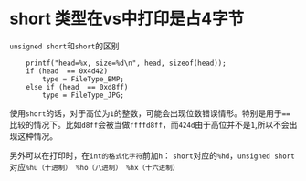 # short 类型在vs中打印是占4字节

`unsigned short`和`short`的区别
```
	printf("head=%x, size=%d\n", head, sizeof(head));
	if (head  == 0x4d42)
		type = FileType_BMP;
	else if (head  == 0xd8ff)
		type = FileType_JPG;
```

使用`short`的话，对于高位为`1`的整数，可能会出现位数错误情形。特别是用于`==`比较的情况下。比如`d8ff`会被当做`ffffd8ff`，而`424d`由于高位并不是`1`,所以不会出现这种情况。

另外可以在打印时，在`int的格式化字符`前加`h`：
`short`对应的`%hd`，`unsigned short`对应`%hu（十进制） %ho（八进制） %hx（十六进制）`